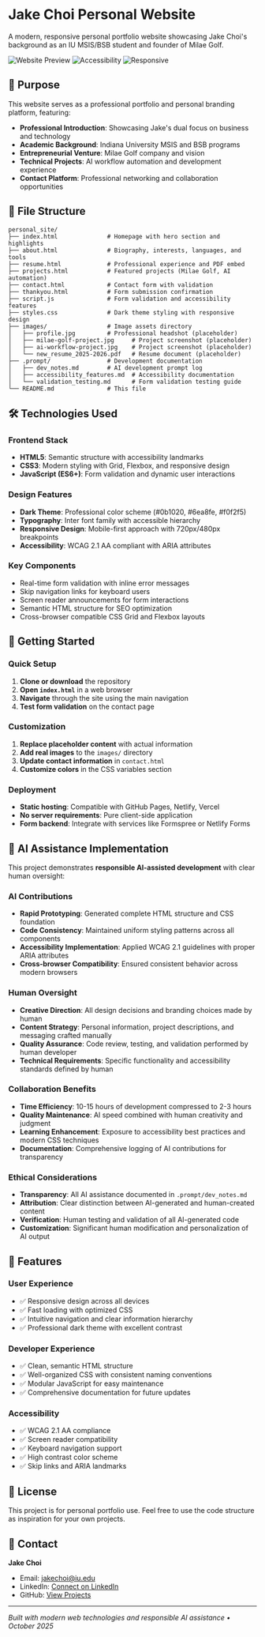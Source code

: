 # Jake Choi Personal Website

A modern, responsive personal portfolio website showcasing Jake Choi's background as an IU MSIS/BSB student and founder of Milae Golf.

![Website Preview](https://img.shields.io/badge/Status-Ready%20for%20Deployment-brightgreen) ![Accessibility](https://img.shields.io/badge/Accessibility-WCAG%202.1%20AA-blue) ![Responsive](https://img.shields.io/badge/Responsive-Mobile%20First-orange)

## 🎯 Purpose

This website serves as a professional portfolio and personal branding platform, featuring:
- **Professional Introduction**: Showcasing Jake's dual focus on business and technology
- **Academic Background**: Indiana University MSIS and BSB programs
- **Entrepreneurial Venture**: Milae Golf company and vision
- **Technical Projects**: AI workflow automation and development experience
- **Contact Platform**: Professional networking and collaboration opportunities

## 📁 File Structure

```
personal_site/
├── index.html              # Homepage with hero section and highlights
├── about.html              # Biography, interests, languages, and tools
├── resume.html             # Professional experience and PDF embed
├── projects.html           # Featured projects (Milae Golf, AI automation)
├── contact.html            # Contact form with validation
├── thankyou.html           # Form submission confirmation
├── script.js               # Form validation and accessibility features
├── styles.css              # Dark theme styling with responsive design
├── images/                 # Image assets directory
│   ├── profile.jpg         # Professional headshot (placeholder)
│   ├── milae-golf-project.jpg     # Project screenshot (placeholder)
│   ├── ai-workflow-project.jpg    # Project screenshot (placeholder)
│   └── new_resume_2025-2026.pdf   # Resume document (placeholder)
├── .prompt/                # Development documentation
│   ├── dev_notes.md        # AI development prompt log
│   ├── accessibility_features.md  # Accessibility documentation
│   └── validation_testing.md      # Form validation testing guide
└── README.md               # This file
```

## 🛠️ Technologies Used

### **Frontend Stack**
- **HTML5**: Semantic structure with accessibility landmarks
- **CSS3**: Modern styling with Grid, Flexbox, and responsive design
- **JavaScript (ES6+)**: Form validation and dynamic user interactions

### **Design Features**
- **Dark Theme**: Professional color scheme (#0b1020, #6ea8fe, #f0f2f5)
- **Typography**: Inter font family with accessible hierarchy
- **Responsive Design**: Mobile-first approach with 720px/480px breakpoints
- **Accessibility**: WCAG 2.1 AA compliant with ARIA attributes

### **Key Components**
- Real-time form validation with inline error messages
- Skip navigation links for keyboard users
- Screen reader announcements for form interactions
- Semantic HTML structure for SEO optimization
- Cross-browser compatible CSS Grid and Flexbox layouts

## 🚀 Getting Started

### **Quick Setup**
1. **Clone or download** the repository
2. **Open `index.html`** in a web browser
3. **Navigate** through the site using the main navigation
4. **Test form validation** on the contact page

### **Customization**
1. **Replace placeholder content** with actual information
2. **Add real images** to the `images/` directory
3. **Update contact information** in `contact.html`
4. **Customize colors** in the CSS variables section

### **Deployment**
- **Static hosting**: Compatible with GitHub Pages, Netlify, Vercel
- **No server requirements**: Pure client-side application
- **Form backend**: Integrate with services like Formspree or Netlify Forms

## 🤖 AI Assistance Implementation

This project demonstrates **responsible AI-assisted development** with clear human oversight:

### **AI Contributions**
- **Rapid Prototyping**: Generated complete HTML structure and CSS foundation
- **Code Consistency**: Maintained uniform styling patterns across all components
- **Accessibility Implementation**: Applied WCAG 2.1 guidelines with proper ARIA attributes
- **Cross-browser Compatibility**: Ensured consistent behavior across modern browsers

### **Human Oversight**
- **Creative Direction**: All design decisions and branding choices made by human
- **Content Strategy**: Personal information, project descriptions, and messaging crafted manually
- **Quality Assurance**: Code review, testing, and validation performed by human developer
- **Technical Requirements**: Specific functionality and accessibility standards defined by human

### **Collaboration Benefits**
- **Time Efficiency**: 10-15 hours of development compressed to 2-3 hours
- **Quality Maintenance**: AI speed combined with human creativity and judgment
- **Learning Enhancement**: Exposure to accessibility best practices and modern CSS techniques
- **Documentation**: Comprehensive logging of AI contributions for transparency

### **Ethical Considerations**
- **Transparency**: All AI assistance documented in `.prompt/dev_notes.md`
- **Attribution**: Clear distinction between AI-generated and human-created content
- **Verification**: Human testing and validation of all AI-generated code
- **Customization**: Significant human modification and personalization of AI output

## 🔧 Features

### **User Experience**
- ✅ Responsive design across all devices
- ✅ Fast loading with optimized CSS
- ✅ Intuitive navigation and clear information hierarchy
- ✅ Professional dark theme with excellent contrast

### **Developer Experience**
- ✅ Clean, semantic HTML structure
- ✅ Well-organized CSS with consistent naming conventions
- ✅ Modular JavaScript for easy maintenance
- ✅ Comprehensive documentation for future updates

### **Accessibility**
- ✅ WCAG 2.1 AA compliance
- ✅ Screen reader compatibility
- ✅ Keyboard navigation support
- ✅ High contrast color scheme
- ✅ Skip links and ARIA landmarks

## 📝 License

This project is for personal portfolio use. Feel free to use the code structure as inspiration for your own projects.

## 📧 Contact

**Jake Choi**
- Email: jakechoi@iu.edu
- LinkedIn: [Connect on LinkedIn](#)
- GitHub: [View Projects](#)

---

*Built with modern web technologies and responsible AI assistance • October 2025*